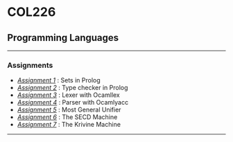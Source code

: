 # COL226
## Programming Languages
<hr>

### Assignments
- <a href = "https://github.com/adityjhaa/col226/tree/main/asgn1">*Assignment 1*</a> : Sets in Prolog
- <a href = "https://github.com/adityjhaa/col226/tree/main/asgn2">*Assignment 2*</a> : Type checker in Prolog
- <a href = "https://github.com/adityjhaa/col226/tree/main/asgn3">*Assignment 3*</a> : Lexer with Ocamllex
- <a href = "https://github.com/adityjhaa/col226/tree/main/asgn4">*Assignment 4*</a> : Parser with Ocamlyacc
- <a href = "https://github.com/adityjhaa/col226/tree/main/asgn5">*Assignment 5*</a> : Most General Unifier
- <a href = "https://github.com/adityjhaa/col226/tree/main/asgn6">*Assignment 6*</a> : The SECD Machine 
- <a href = "https://github.com/adityjhaa/col226/tree/main/asgn7">*Assignment 7*</a> : The Krivine Machine 
  
<hr>
